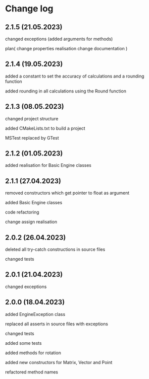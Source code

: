 # Change log

## 2.1.5 (21.05.2023)

changed exceptions (added arguments for methods)

plan(
    change properties realisation
    change documentation
)

## 2.1.4 (19.05.2023)

added a constant to set the accuracy of calculations and a rounding function

added rounding in all calculations using the Round function

## 2.1.3 (08.05.2023)

changed project structure

added CMakeLists.txt to build a project

MSTest replaced by GTest

## 2.1.2 (01.05.2023)

added realisation for Basic Engine classes

## 2.1.1 (27.04.2023)

removed constructors which get pointer to float as argument

added Basic Engine classes

code refactoring

change assign realisation

## 2.0.2 (26.04.2023)

deleted all try-catch constructions in source files

changed tests

## 2.0.1 (21.04.2023)

changed exceptions

## 2.0.0 (18.04.2023)

added EngineException class

replaced all asserts in source files with exceptions

changed tests

added some tests

added methods for rotation

added new constructors for Matrix, Vector and Point

refactored method names
